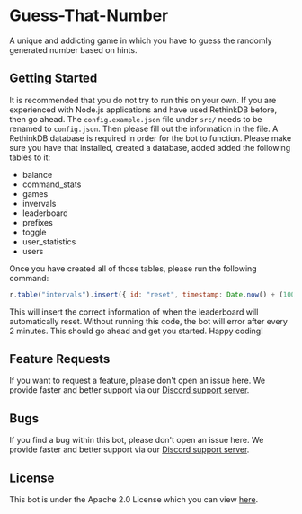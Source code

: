 # Guess-That-Number
A unique and addicting game in which you have to guess the randomly generated number based on hints.

## Getting Started
It is recommended that you do not try to run this on your own. If you are experienced with Node.js applications and have used RethinkDB before, then go ahead. The `config.example.json` file under `src/` needs to be renamed to `config.json`. Then please fill out the information in the file. A RethinkDB database is required in order for the bot to function. Please make sure you have that installed, created a database, added added the following tables to it:
* balance
* command_stats
* games
* invervals
* leaderboard
* prefixes
* toggle
* user_statistics
* users

Once you have created all of those tables, please run the following command:
```js
r.table("intervals").insert({ id: "reset", timestamp: Date.now() + (1000 * 60 * 60 * 24 * 15) });
```
This will insert the correct information of when the leaderboard will automatically reset. Without running this code, the bot will error after every 2 minutes. This should go ahead and get you started. Happy coding!

## Feature Requests
If you want to request a feature, please don't open an issue here. We provide faster and better support via our [Discord support server](https://discord.gg/3hqURjk).

## Bugs
If you find a bug within this bot, please don't open an issue here. We provide faster and better support via our [Discord support server](https://discord.gg/3hqURjk).

## License
This bot is under the Apache 2.0 License which you can view [here](https://github.com/PassTheMayo/Guess-That-Number/blob/master/LICENSE).
